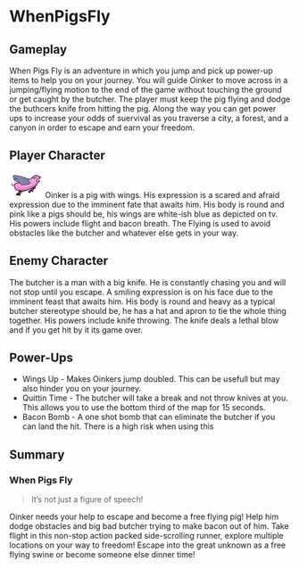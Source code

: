 # WhenPigsFly


## Gameplay

When Pigs Fly is an adventure in which you jump and pick up power-up items to help you on your journey. You will guide Oinker to move across in a jumping/flying motion to the end of the game without touching the ground or get caught by the butcher. The player must keep the pig flying and dodge the buthcers knife from hitting the pig. Along the way you can get power ups to increase your odds of suervival as you traverse a city, a forest, and a canyon in order to escape and earn your freedom.

## Player Character
![alt text](Sketches/jump.png)
Oinker is a pig with wings. His expression is a scared and afraid expression due to the imminent fate that awaits him. His body is round and pink like a pigs should be, his wings are white-ish blue as depicted on tv. His powers include flight and bacon breath. The Flying is used to avoid obstacles like the butcher and whatever else gets in your way. 


## Enemy Character

The butcher is a man with a big knife. He is constantly chasing you and will not stop until you escape. A smiling expression is on his face due to the imminent feast that awaits him. His body is round and heavy as a typical butcher stereotype should be, he has a hat and apron to tie the whole thing together. His powers include knife throwing. The knife deals a lethal blow and if you get hit by it its game over.


## Power-Ups 

- Wings Up - Makes Oinkers jump doubled. This can be usefull but may also hinder you on your journey.  
- Quittin Time - The butcher will take a break and not throw knives at you. This allows you to use the bottom third of the map for 15 seconds.
- Bacon Bomb - A one shot bomb that can eliminate the butcher if you can land the hit. There is a high risk when using this


## Summary

### When Pigs Fly
>It’s not just a figure of speech!

Oinker needs your help to escape and become a free flying pig! Help him dodge obstacles and big bad butcher trying to make bacon out of him. Take flight in this non-stop action packed side-scrolling runner, explore multiple locations on your way to freedom! Escape into the great unknown as a free flying swine or become someone else dinner time!

